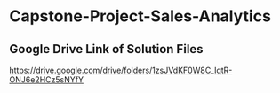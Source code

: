# Capstone-Project-Sales-Analytics
## Google Drive Link of Solution Files
https://drive.google.com/drive/folders/1zsJVdKF0W8C_IqtR-ONJ6e2HCz5sNYfY
